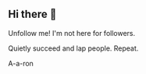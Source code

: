 ## Hi there 👋

Unfollow me! I'm not here for followers.

Quietly succeed and lap people. Repeat.

A-a-ron
